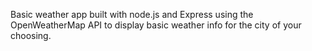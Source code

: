 Basic weather app built with node.js and Express using the OpenWeatherMap API to display basic weather info for the city of your choosing.